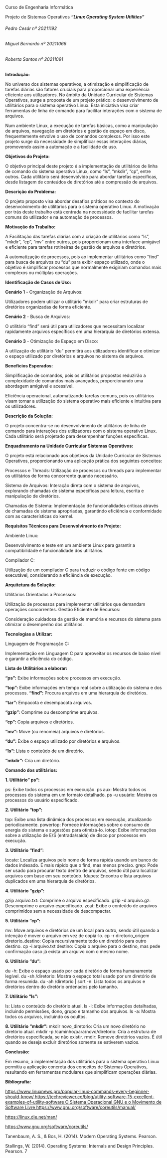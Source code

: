 

Curso de Engenharia Informática 

Projeto de Sistemas Operativos ***“Linux Operating System Utilities”*** 

###### Pedro Cesár nº 20211192
###### Miguel Bernardo nº 20211066
###### Roberta Santos nº  20211091


**Introdução:** 

No universo dos sistemas operativos, a otimização e simplificação de tarefas diárias são fatores cruciais para proporcionar uma experiência eficiente aos utilizadores. No âmbito da Unidade Curricular de Sistemas Operativos, surge a proposta de um projeto prático: o desenvolvimento de utilitários para o sistema operativo Linux. Esta iniciativa visa criar ferramentas de linha de comando para facilitar interações com o sistema de arquivos. 

Num ambiente Linux, a execução de tarefas básicas, como a manipulação de arquivos, navegação em diretórios e gestão de espaço em disco, frequentemente envolve o uso de comandos complexos. Por isso este projeto surge da necessidade de simplificar essas interações diárias, promovendo assim a automação e a facilidade de uso. 

**Objetivos do Projeto:** 

O objetivo principal deste projeto é a implementação de utilitários de linha de comando do sistema operativo Linux, como “ls”, “mkdir”, “cp”, entre outros. Cada utilitário será desenvolvido para abordar tarefas específicas, desde listagem de conteúdos de diretórios até a compressão de arquivos. 

**Descrição do Problema:** 

O projeto proposto visa abordar desafios práticos no contexto do desenvolvimento de utilitários para o sistema operativo Linux. A motivação por trás deste trabalho está centrada na necessidade de facilitar tarefas comuns do utilizador e na automação de processos. 

**Motivação do Trabalho:** 

A Facilitação das tarefas diárias com a criação de utilitários como “ls”, “mkdir”, “cp”, “mv” entre outros, pois proporcionam uma interface amigável e eficiente para tarefas rotineiras de gestão de arquivos e diretórios. 

A automatização de processos, pois ao implementar utilitários como “find” para busca de arquivos ou “du” para exibir espaço utilizado, onde o objetivo é simplificar processos que normalmente exigiriam comandos mais complexos ou múltiplas operações. 

**Identificação de Casos de Uso:** 

**Cenário 1** - Organização de Arquivos: 

Utilizadores podem utilizar o utilitário “mkdir” para criar estruturas de diretórios organizadas de forma eficiente. 

**Cenário 2** - Busca de Arquivos: 

O utilitário “find” será útil para utilizadores que necessitam localizar rapidamente arquivos específicos em uma hierarquia de diretórios extensa. 

**Cenário 3** - Otimização de Espaço em Disco: 

A utilização do utilitário “du” permitirá aos utilizadores identificar e otimizar o espaço utilizado por diretórios e arquivos no sistema de arquivos. 

**Benefícios Esperados:** 

Simplificação de comandos, pois os utilitários propostos reduzirão a complexidade de comandos mais avançados, proporcionando uma abordagem amigável e acessível. 

Eficiência operacional, automatizando tarefas comuns, pois os utilitários visam tornar a utilização do sistema operativo mais eficiente e intuitiva para os utilizadores. 

**Descrição da Solução:** 

O projeto concentra-se no desenvolvimento de utilitários de linha de comando para interações dos utilizadores com o sistema operativo Linux. Cada utilitário será projetado para desempenhar funções específicas. 

**Enquadramento na Unidade Curricular Sistemas Operativos:** 

O projeto está relacionado aos objetivos da Unidade Curricular de Sistemas Operativos, proporcionando uma aplicação prática dos seguintes conceitos: 

Processos e Threads: Utilização de processos ou threads para implementar os utilitários de forma concorrente quando necessário. 

Sistema de Arquivos: Interação direta com o sistema de arquivos, explorando chamadas de sistema específicas para leitura, escrita e manipulação de diretórios. 

Chamadas de Sistema: Implementação de funcionalidades críticas através de chamadas de sistema apropriadas, garantindo eficiência e conformidade com as características do kernel. 

**Requisitos Técnicos para Desenvolvimento do Projeto:** 

Ambiente Linux: 

Desenvolvimento e teste em um ambiente Linux para garantir a compatibilidade e funcionalidade dos utilitários. 

Compilador C: 

Utilização de um compilador C para traduzir o código fonte em código executável, considerando a eficiência de execução. 

**Arquitetura da Solução:** 

Utilitários Orientados a Processos: 

Utilização de processos para implementar utilitários que demandam operações concorrentes. Gestão Eficiente de Recursos: 

Consideração cuidadosa da gestão de memória e recursos do sistema para otimizar o desempenho dos utilitários. 

**Tecnologias a Utilizar:** 

Linguagem de Programação C: 

Implementação em Linguagem C para aproveitar os recursos de baixo nível e garantir a eficiência do código. 

**Lista de Utilitários a elaborar:** 

**“ps”:** Exibe informações sobre processos em execução. 

**“top”:** Exibe informações em tempo real sobre a utilização do sistema e dos processos. **“find”:** Procura arquivos em uma hierarquia de diretórios. 

**“tar”:** Empacota e desempacota arquivos. 

**“gzip”:** Comprime ou descomprime arquivos. 

**“cp”:** Copia arquivos e diretórios. 

**“mv”:** Move (ou renomeia) arquivos e diretórios. 

**“du”:** Exibe o espaço utilizado por diretórios e arquivos. 

**“ls”:** Lista o conteúdo de um diretório. 

**“mkdir”:** Cria um diretório. 


**Comando dos utilitários:**

**1.	Utilitário” ps”:**

ps: Exibe todos os processos em execução.
ps aux: Mostra todos os processos do sistema em um formato detalhado.
ps -u usuário: Mostra os processos do usuário especificado.


**2.	Utilitário “top”:**

top: Exibe uma lista dinâmica dos processos em execução, atualizando periodicamente.
powertop: Fornece informações sobre o consumo de energia do sistema e sugestões para otimizá-lo.
iotop: Exibe informações sobre a utilização de E/S (entrada/saída) de disco por processos em execução.


**3.	Utilitário “find”:**

locate: Localiza arquivos pelo nome de forma rápida usando um banco de dados indexado. É mais rápido que o find, mas menos preciso.
grep: Pode ser usado para procurar texto dentro de arquivos, sendo útil para localizar arquivos com base em seu conteúdo.
fdupes: Encontra e lista arquivos duplicados em uma hierarquia de diretórios.


**4.	Utilitário “gzip”:**

gzip arquivo.txt: Comprime o arquivo especificado.
gzip -d arquivo.gz: Descomprime o arquivo especificado.
zcat: Exibe o conteúdo de arquivos comprimidos sem a necessidade de descompactar.


**5.	Utilitário “cp”:**

mv: Move arquivos e diretórios de um local para outro, sendo útil quando a intenção é mover o arquivo em vez de copiá-lo. 
cp -r diretorio_origem diretorio_destino: Copia recursivamente todo um diretório para outro destino.
cp -i arquivo.txt destino: Copia o arquivo para o destino, mas pede confirmação caso já exista um arquivo com o mesmo nome.


**6.	Utilitário “du”:**

du -h: Exibe o espaço usado por cada diretório de forma humanamente legível.
du -sh /diretorio: Mostra o espaço total usado por um diretório de forma resumida.
du -ah /diretorio | sort -n: Lista todos os arquivos e diretórios dentro do diretório ordenados pelo tamanho.

**7.	Utilitário “ls”:**

ls: Lista o conteúdo do diretório atual.
ls -l: Exibe informações detalhadas, incluindo permissões, dono, grupo e tamanho dos arquivos.
ls -a: Mostra todos os arquivos, incluindo os ocultos.


**8.	 Utilitário “mkdir”:**
mkdir novo_diretorio: Cria um novo diretório no diretório atual.
mkdir -p /caminho/para/novo/diretorio: Cria a estrutura de diretórios especificada, se não existir.
rmdir: Remove diretórios vazios. É útil quando se deseja excluir diretórios somente se estiverem vazios.


**Conclusão:**

Em resumo, a implementação dos utilitários para o sistema operativo Linux permitiu a aplicação concreta dos conceitos de Sistemas Operativos, resultando em ferramentas modulares que simplificam operações diárias.

**Bibliografia:** 

[https://www.linuxnews.pro/popular-linux-commands-every-beginner-should-know/ ](https://www.linuxnews.pro/popular-linux-commands-every-beginner-should-know/)[https://techreviewer.co/blog/utility-software-15-excellent-examples-of-utility-software ](https://techreviewer.co/blog/utility-software-15-excellent-examples-of-utility-software)[O Sistema Operacional GNU e o Movimento de Software Livre ](https://www.gnu.org/home.html?distro=guix)[https://www.gnu.org/software/coreutils/manual/ ](https://www.gnu.org/software/coreutils/manual/)

[https://linux.die.net/man/ ](https://linux.die.net/man/)

[https://www.gnu.org/software/coreutils/ ](https://www.gnu.org/software/coreutils/)

Tanenbaum, A. S., & Bos, H. (2014). Modern Operating Systems. Pearson. 

Stallings, W. (2014). Operating Systems: Internals and Design Principles. Pearson. 
7
